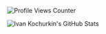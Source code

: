 ![Profile Views Counter](https://komarev.com/ghpvc/?username=kvanttt)

![Ivan Kochurkin's GitHub Stats](https://github-readme-stats.vercel.app/api?username=kvanttt&show_icons=true&include_all_commits=true)